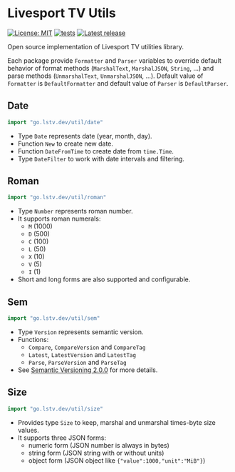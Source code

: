 # Livesport TV Utils

[![License: MIT](https://img.shields.io/github/license/livesport-tv/util)](https://opensource.org/licenses/MIT)
[![tests](https://github.com/livesport-tv/util/actions/workflows/tests.yml/badge.svg)](https://github.com/livesport-tv/util/actions/workflows/tests.yml)
[![Latest release](https://img.shields.io/github/v/release/livesport-tv/util?display_name=tag&sort=semver)](https://github.com/livesport-tv/util/releases)

Open source implementation of Livesport TV utilities library.

Each package provide `Formatter` and `Parser` variables to override default behavior of
format methods (`MarshalText`, `MarshalJSON`, `String`, ...)
and parse methods (`UnmarshalText`, `UnmarshalJSON`, ...).
Default value of `Formatter` is `DefaultFormatter` and default value of `Parser` is `DefaultParser`.

## Date
```go
import "go.lstv.dev/util/date"
```

- Type `Date` represents date (year, month, day).
- Function `New` to create new date.
- Function `DateFromTime` to create date from `time.Time`.
- Type `DateFilter` to work with date intervals and filtering.

## Roman
```go
import "go.lstv.dev/util/roman"
```

- Type `Number` represents roman number.
- It supports roman numerals:
  - `M` (1000)
  - `D` (500)
  - `C` (100)
  - `L` (50)
  - `X` (10)
  - `V` (5)
  - `I` (1)
- Short and long forms are also supported and configurable.

## Sem
```go
import "go.lstv.dev/util/sem"
```

- Type `Version` represents semantic version.
- Functions:
  - `Compare`, `CompareVersion` and `CompareTag`
  - `Latest`, `LatestVersion` and `LatestTag`
  - `Parse`, `ParseVersion` and `ParseTag`
- See [Semantic Versioning 2.0.0](https://semver.org/spec/v2.0.0.html) for more details.

## Size
```go
import "go.lstv.dev/util/size"
```

- Provides type `Size` to keep, marshal and unmarshal times-byte size values.
- It supports three JSON forms:
  - numeric form (JSON number is always in bytes)
  - string form (JSON string with or without units)
  - object form (JSON object like `{"value":1000,"unit":"MiB"}`)

